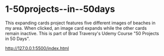 # 1-50projects--in--50days
 This expanding cards project features five different images of beaches in my area. When clicked, an image card expands while the other cards remain inactive. This is part of Brad Traversy's Udemy Course "50 Projects in 50 Days".
 
http://127.0.0.1:5500/index.html

